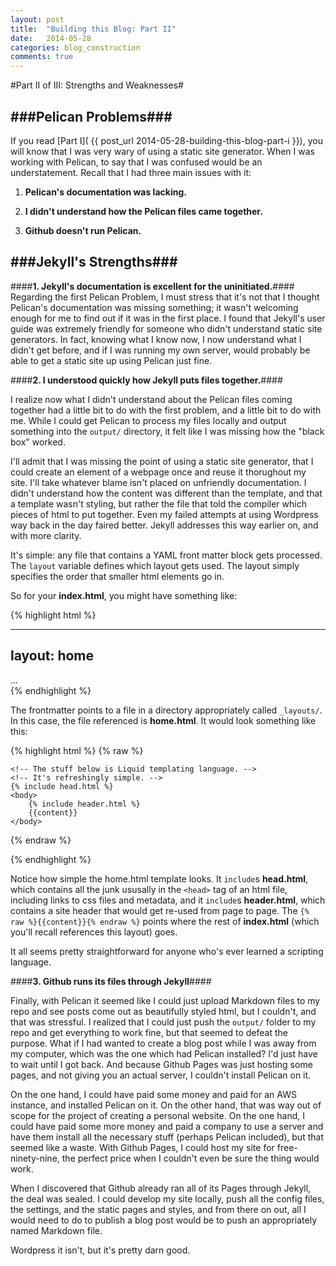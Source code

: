 ```yaml
---
layout: post
title:  "Building this Blog: Part II"
date: 	2014-05-28
categories: blog_construction
comments: true
---
```


#Part II of III: Strengths and Weaknesses#

###Pelican Problems###
----

If you read [Part I]( {{ post_url 2014-05-28-building-this-blog-part-i }}), you will know that I was very wary of using a static site generator. When I was working with Pelican, to say that I was confused would be an understatement. Recall that I had three main issues with it: 

1. **Pelican's documentation was lacking.**

2. **I didn't understand how the Pelican files came together.**

3. **Github doesn't run Pelican.**


###Jekyll's Strengths###
----

####**1. Jekyll's documentation is excellent for the uninitiated.**####
Regarding the first Pelican Problem, I must stress that it's not that I thought Pelican's documentation was missing something; it wasn't welcoming enough for me to find out if it was in the first place. I found that Jekyll's user guide was extremely friendly for someone who didn't understand static site generators. In fact, knowing what I know now, I now understand what I didn't get before, and if I was running my own server, would probably be able to get a static site up using Pelican just fine.

####**2. I understood quickly how Jekyll puts files together.**####

I realize now what I didn't understand about the Pelican files coming together had a little bit to do with the first problem, and a little bit to do with me. While I could get Pelican to process my files locally and output something into the `output/` directory, it felt like I was missing how the "black box" worked.

I'll admit that I was missing the point of using a static site generator, that I could create an element of a webpage once and reuse it thorughout my site. I'll take whatever blame isn't placed on unfriendly documentation. I didn't understand how the content was different than the template, and that a template wasn't styling, but rather the file that told the compiler which pieces of html to put together. Even my failed attempts at using Wordpress way back in the day faired better. Jekyll addresses this way earlier on, and with more clarity. 

It's simple: any file that contains a YAML front matter block gets processed. The `layout` variable defines which layout gets used. The layout simply specifies the order that smaller html elements go in. 

So for your **index.html**, you might have something like:

{% highlight html %}

---
layout: home
---

<!-- The part above is the front matter. -->
<!-- It tells Jekyll that this file should get processed. -->

<!-- The part below is the content that you -->
<!-- want to appear ONLY on your homepage. -->

<div class="main_content">
	...
</div>
{% endhighlight %}

The frontmatter points to a file in a directory appropriately called `_layouts/`. In this case, the file referenced is **home.html**. It would look something like this:

{% highlight html %}
{% raw %}
<!DOCTYPE html>
<html>

	<!-- The stuff below is Liquid templating language. -->
	<!-- It's refreshingly simple. -->
	{% include head.html %}
	<body>
		{% include header.html %}
  		{{content}}
	</body>

{% endraw %}
</html>

{% endhighlight %}

Notice how simple the home.html template looks. It `include`s **head.html**, which contains all the junk ususally in the `<head>` tag of an html file, including links to css files and metadata, and it `include`s **header.html**, which contains a site header that would get re-used from page to page. The `{% raw %}{{content}}{% endraw %}` points where the rest of **index.html** (which you'll recall references this layout) goes.

It all seems pretty straightforward for anyone who's ever learned a scripting language.


####**3. Github runs its files through Jekyll**####

Finally, with Pelican it seemed like I could just upload Markdown files to my repo and see posts come out as beautifully styled html, but I couldn't, and that was stressful. I realized that I could just push the `output/` folder to my repo and get everything to work fine, but that seemed to defeat the purpose. What if I had wanted to create a blog post while I was away from my computer, which was the one which had Pelican installed? I'd just have to wait until I got back. And because Github Pages was just hosting some pages, and not giving you an actual server, I couldn't install Pelican on it. 

On the one hand, I could have paid some money and paid for an AWS instance, and installed Pelican on it. On the other hand, that was way out of scope for the project of creating a personal website. On the one hand, I could have paid some more money and paid a company to use a server and have them install all the necessary stuff (perhaps Pelican included), but that seemed like a waste. With Github Pages, I could host my site for free-ninety-nine, the perfect price when I couldn't even be sure the thing would work.

When I discovered that Github already ran all of its Pages through Jekyll, the deal was sealed. I could develop my site locally, push all the config files, the settings, and the static pages and styles, and from there on out, all I would need to do to publish a blog post would be to push an appropriately named Markdown file. 

Wordpress it isn't, but it's pretty darn good.
